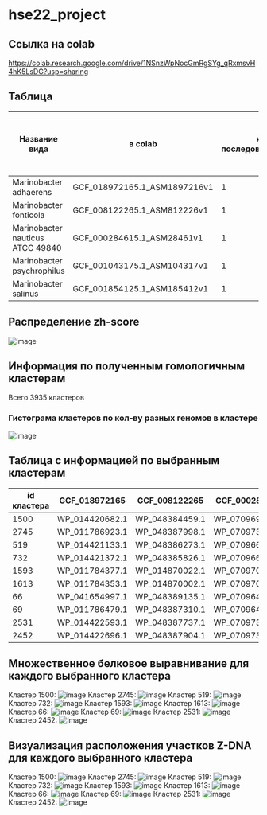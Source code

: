 # hse22_project
## Ссылка на colab
https://colab.research.google.com/drive/1NSnzWpNocGmRgSYg_qRxmsvH4hK5LsDG?usp=sharing
## Таблица
| Название вида     | в colab | к-во последовательностей | общая длина | количество аннотированных генов | доля аннотированных генов в геноме | кол-во участков с zh-score >500 | Общая длина участков с zh-score > 500 |
| ---      | ---       | ---      | ---       | ---      | ---       | ---      | ---       |
| Marinobacter adhaerens | GCF_018972165.1_ASM1897216v1 | 1 | 4420856 | 4148 | 91.85% | 12648 | 124384 |
| Marinobacter fonticola | GCF_008122265.1_ASM812226v1 | 1 | 4543926 | 4054 | 87.94% | 23132 | 226470 |
| Marinobacter nauticus ATCC 49840 | GCF_000284615.1_ASM28461v1 | 1 | 3989480 | 3676 | 91.92% | 11762	| 116226 |
| Marinobacter psychrophilus | GCF_001043175.1_ASM104317v1 | 1 | 3998597 | 3677	 | 89.33% | 17237 | 168268 |
| Marinobacter salinus | GCF_001854125.1_ASM185412v1 | 1 | 4121005 | 3819 | 91.58% | 11628 | 114482 |
## Распределение zh-score
![image](https://user-images.githubusercontent.com/95506249/175605490-dac8f57d-f94d-4b57-b483-65ced4e3e579.png)
## Информация по полученным гомологичным кластерам
Всего 3935 кластеров
### Гистограма кластеров по кол-ву разных геномов в кластере
![image](https://user-images.githubusercontent.com/95506249/175612938-63abce3a-4a91-413c-949b-1f7ccdd188a1.png)
## Таблица с информацией по выбранным кластерам
| id кластера | GCF_018972165 | GCF_008122265 | GCF_000284615 | GCF_001043175 | GCF_001854125 |
| ---      | ---       | ---      | ---       | ---      | ---       |
| 1500 | WP_014420682.1 | WP_048384459.1 | WP_070969898.1 | WP_148861846.1 | WP_008176381.1 |
| 2745 | WP_011786923.1 | WP_048387998.1 | WP_070973749.1 | WP_148864391.1 | WP_014578482.1 |
| 519 | WP_014421133.1 | WP_048386273.1 | WP_070966022.1 | WP_148863175.1 | WP_008174965.1 |
| 732 | WP_014421372.1 | WP_048385826.1 | WP_070966770.1 | WP_148862644.1 | WP_014577190.1 |
| 1593 | WP_011784377.1 | WP_014870022.1 | WP_070970212.1 | WP_148861734.1 | WP_008170735.1 |
| 1613 | WP_011784353.1 | WP_014870002.1 | WP_070970270.1 | WP_148861712.1 | WP_008170781.1 |
| 66 | WP_041654997.1 | WP_048389135.1 | WP_070964410.1 | WP_148863981.1 | WP_014578165.1 |
| 69 |WP_011786479.1 | WP_048387310.1 |	WP_070964418.1 | WP_148863978.1 | WP_014578162.1 |
| 2531 | WP_014422593.1 | WP_048387737.1 | WP_070973233.1 | WP_148864170.1 | WP_014578292.1 |
| 2452 | WP_014422696.1 | WP_048387904.1 | WP_070973019.1 | WP_227545954.1 | WP_014578411.1 |
## Множественное белковое выравнивание для каждого выбранного кластера
Кластер 1500:
![image](https://user-images.githubusercontent.com/95506249/175615432-fe227f4b-eb44-4719-8678-d1e6b7c576c2.png)
Кластер 2745:
![image](https://user-images.githubusercontent.com/95506249/175615488-aeac9f08-0c20-4e79-bd9f-9a13320680de.png)
Кластер 519:
![image](https://user-images.githubusercontent.com/95506249/175615532-4b9c1192-52da-4bfc-b3c1-21ff26ef6f13.png)
Кластер 732:
![image](https://user-images.githubusercontent.com/95506249/175615550-6b7484e1-3b81-4db1-babd-666889abd7ae.png)
Кластер 1593:
![image](https://user-images.githubusercontent.com/95506249/175615573-aea3a9ba-edc4-42f1-b3b9-10128b320835.png)
Кластер 1613:
![image](https://user-images.githubusercontent.com/95506249/175615600-8bed4c9f-e622-4594-a686-2a7f5ba71695.png)
Кластер 66:
![image](https://user-images.githubusercontent.com/95506249/175615743-19078fce-1f50-46de-8576-627022a8ea92.png)
Кластер 69:
![image](https://user-images.githubusercontent.com/95506249/175615799-4b5b87c4-e69a-43f9-aef0-28aaa0134156.png)
Кластер 2531:
![image](https://user-images.githubusercontent.com/95506249/175615843-b2050857-c6b4-4979-bebb-3fe140749a3b.png)
Кластер 2452:
![image](https://user-images.githubusercontent.com/95506249/175615865-ec796a3d-d07b-4314-9631-07ad26ad18e1.png)
## Визуализация расположения участков Z-DNA для каждого выбранного кластера
Кластер 1500:
![image](https://user-images.githubusercontent.com/95506249/175616601-33c50417-77fa-4eea-b9e2-ad4b420c0075.png)
Кластер 2745:
![image](https://user-images.githubusercontent.com/95506249/175616964-e659f185-ca1a-4bac-a7a5-2bd29112f566.png)
Кластер 519:
![image](https://user-images.githubusercontent.com/95506249/175616965-48018698-7468-498b-8bde-1862a5d0ce6e.png)
Кластер 732:
![image](https://user-images.githubusercontent.com/95506249/175616987-2ca65fa0-3666-416d-9493-d8d39176f737.png)
Кластер 1593:
![image](https://user-images.githubusercontent.com/95506249/175617014-a52982ff-edf0-40b7-b6ca-d0ab2dde7a25.png)
Кластер 1613:
![image](https://user-images.githubusercontent.com/95506249/175617032-8358c514-13fe-425f-a8ea-3dc502688c9e.png)
Кластер 66:
![image](https://user-images.githubusercontent.com/95506249/175617068-3ad66c59-f56e-4d5c-93f8-dcd13288e765.png)
Кластер 69:
![image](https://user-images.githubusercontent.com/95506249/175617097-ea35c3b4-212b-4d73-b136-a9e19fd70b0a.png)
Кластер 2531:
![image](https://user-images.githubusercontent.com/95506249/175617118-094881bb-37f7-45bc-9ec0-b273feb78336.png)
Кластер 2452:
![image](https://user-images.githubusercontent.com/95506249/175617142-176985d2-f5d5-4549-aa04-fcd72d18dc10.png)
